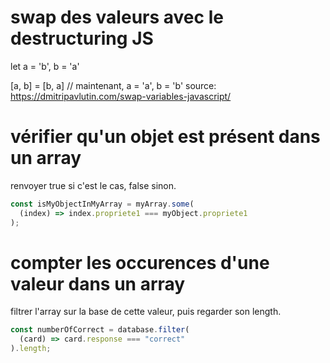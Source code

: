 # swap des valeurs avec le destructuring JS

let a = 'b', b = 'a'

[a, b] = [b, a] // maintenant, a = 'a', b = 'b'
source: https://dmitripavlutin.com/swap-variables-javascript/

# vérifier qu'un objet est présent dans un array

renvoyer true si c'est le cas, false sinon.

```javascript
const isMyObjectInMyArray = myArray.some(
  (index) => index.propriete1 === myObject.propriete1
);
```

# compter les occurences d'une valeur dans un array

filtrer l'array sur la base de cette valeur, puis regarder son length.

```javascript
const numberOfCorrect = database.filter(
  (card) => card.response === "correct"
).length;
```
